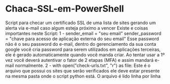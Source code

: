 # Chaca-SSL-em-PowerShell
Script para checar um certificado SSL de uma lista de sites gerando um alerta via e-mail caso algum esteja próximo a vencer
Existe e coisas importantes neste Script: 
1 - sender_email = "seu email" sender_password = "chave para acesso de aplicação externa do seu email" Esse password não é o seu password do e-mail, dentro do gerenciamento da sua conta google você cria password para serem utilizados em aplicações terceiras, ele é gerado automaticamente quando você manda criar. Ao tentar usar a 1º vez você deverá autentivar o fator de 2 etapas (MFA) e assim mandará e-mail normalmente.
2 - with open("check-urls.txt", "r") as file: Este é o arquivo que possui os sites que serão verificados ele deve estar presente na mesma pasta onde o script python está. O arquivo é lido linha por linha
